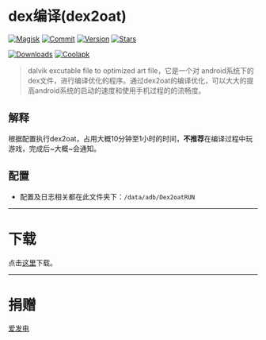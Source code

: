# dex编译(dex2oat)

[![Magisk](https://img.shields.io/badge/Magisk-darkblue?style=flat&logo=magisk)](https://github.com/topjohnwu/Magisk)
[![Commit](https://img.shields.io/github/last-commit/SomesakiKaede/Dex2oatRUN?label=最后更新)](https://github.com/SomesakiKaede/Dex2oatRUN/releases)
[![Version](https://img.shields.io/github/tag/SomesakiKaede/Dex2oatRUN?label=版本)](https://github.com/SomesakiKaede/Dex2oatRUN/releases/latest)
[![Stars](https://img.shields.io/github/stars/SomesakiKaede/Dex2oatRUN?label=Github%20Stars&logo=github&style=flat "GitHub Repo stars")](https://github.com/SomesakiKaede/Dex2oatRUN)

[![Downloads](https://img.shields.io/github/downloads/SomesakiKaede/Dex2oatRUN/total?label=Github下载&logo=github)](https://github.com/SomesakiKaede/Dex2oatRUN/releases)
[![Coolapk](https://img.shields.io/badge/酷安-柊疏柚-hotpink?logo=android)](http://www.coolapk.com/u/11696005)

> dalvik excutable file to optimized art file，它是一个对 android系统下的dex文件，进行编译优化的程序。通过dex2oat的编译优化，可以大大的提高android系统的启动的速度和使用手机过程的的流畅度。

## 解释

根据配置执行dex2oat，占用大概10分钟至1小时的时间，**不推荐**在编译过程中玩游戏，完成后~大概~会通知。

## 配置

- 配置及日志相关都在此文件夹下：`/data/adb/Dex2oatRUN`

---

# 下载

点击[这里](https://github.com/SomesakiKaede/Dex2oatRUN/releases)下载。

---

# 捐赠

[爱发电](https://afdian.net/a/SomesakiKaede)

